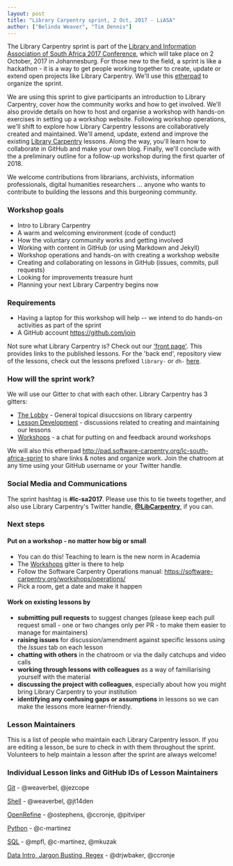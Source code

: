 ```yaml
---
layout: post
title: "Library Carpentry sprint, 2 Oct, 2017 - LiASA"
author: ["Belinda Weaver", "Tim Dennis"]
---
```


The Library Carpentry sprint is part of the [Library and Information Association of South Africa 2017 Conference](http://www.liasa.org.za/liasa2017/), which will take place on 2 October, 2017 in Johannesburg. For those new to the field, a sprint is like a hackathon - it is a way to get people working together to create, update or extend open projects like Library Carpentry. We'll use this [etherpad](http://pad.software-carpentry.org/lc-liasa-2017) to organize the sprint.

We are using this sprint to give participants an introduction to Library Carpentry, cover how the community works and how to get involved.  We'll also provide details on how to host and organise a workshop with hands-on exercises in setting up a workshop website. Following workshop operations, we'll shift to explore how Library Carpentry lessons are collaboratively created and maintained. We'll amend, update, extend and improve the existing [Library Carpentry](https://librarycarpentry.github.io/) lessons. Along the way, you'll learn how to collaborate in GitHub and make your own blog. Finally, we'll conclude with the a preliminary outline for a follow-up workshop during the first quarter of 2018.

We welcome contributions from librarians, archivists, information professionals, digital humanities researchers ... anyone who wants to contribute to building the lessons and this burgeoning community.

### Workshop goals 

* Intro to Library Carpentry
* A warm and welcoming environment (code of conduct)
* How the voluntary community works and getting involved
* Working with content in GitHub (or using Markdown and Jekyll)
* Workshop operations and hands-on with creating a workshop website
* Creating and collaborating on lessons in GitHub (issues, commits, pull requests)
* Looking for improvements treasure hunt
* Planning your next Library Carpentry begins now

### Requirements 

* Having a laptop for this workshop will help -- we intend to do hands-on activities as part of the sprint
* A GitHub account <https://github.com/join>

Not sure what Library Carpentry is? Check out our ['front page'](https://librarycarpentry.github.io/). This provides links to the published lessons. For the 'back end', repository view of the lessons, check out the lessons prefixed `library-` or `dh-` [here](https://github.com/data-lessons).

### How will the sprint work?

We will use our Gitter to chat with each other. Library Carpentry has 3 gitters:

* [The Lobby](https://gitter.im/LibraryCarpentry/Lobby) - General topical disuccsions on library carpentry
* [Lesson Development](https://gitter.im/LibraryCarpentry/lesson-dev) - discussions related to creating and maintaining our lessons 
* [Workshops](https://gitter.im/LibraryCarpentry/workshops) - a chat for putting on and feedback around workshops

We will also this etherpad <http://pad.software-carpentry.org/lc-south-africa-sprint> to share links & notes and organize work. Join the chatroom at any time using your GitHub username or your Twitter handle. 

### Social Media and Communications

The sprint hashtag is **#lc-sa2017**. Please use this to tie tweets together, and also use
Library Carpentry's Twitter handle, [**@LibCarpentry**](https://twitter.com/LibCarpentry), if you can.

### Next steps 

#### Put on a workshop - no matter how big or small 

* You can do this! Teaching to learn is the new norm in Academia 
* The [Workshops](https://gitter.im/LibraryCarpentry/workshops) gitter is there to help 
* Follow the Software Carpentry Operations manual: <https://software-carpentry.org/workshops/operations/>
* Pick a room, get a date and make it happen 

#### Work on existing lessons by
- **submitting pull requests** to suggest changes (please keep each pull request small - one or two changes only per PR - to make them easier to manage for maintainers)
- **raising issues** for discussion/amendment against specific lessons using the *Issues* tab on each lesson
- **chatting with others** in the chatroom or via the daily catchups and video calls
- **working through lessons with colleagues** as a way of familiarising yourself with the material
- **discussing the project with colleagues**, especially about how you might bring Library Carpentry to your institution
- **identifying any confusing gaps or assumptions** in lessons so we can make the lessons more learner-friendly.

### Lesson Maintainers

This is a list of people who maintain each Library Carpentry lesson. If you are editing a lesson, be sure to check in with them throughout the sprint. Volunteers to help maintain a lesson after the sprint are always welcome!

### Individual Lesson links and GitHub IDs of Lesson Maintainers

[Git](https://github.com/data-lessons/library-git) - @weaverbel, @jezcope

[Shell](https://github.com/data-lessons/library-shell) - @weaverbel, @jt14den

[OpenRefine](https://github.com/data-lessons/library-openrefine) - @ostephens, @ccronje, @pitviper

[Python](https://github.com/data-lessons/library-python-intro) - @c-martinez 

[SQL](https://github.com/data-lessons/library-sql) - @mpfl, @c-martinez, @mkuzak

[Data Intro, Jargon Busting, Regex](https://github.com/data-lessons/library-data-intro) - @drjwbaker, @ccronje

